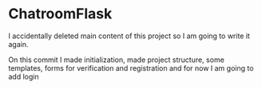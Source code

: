 # ChatroomFlask

I accidentally deleted main content of this project so I am going to write it again.

On this commit I made initialization, made project structure, some templates, forms for verification and registration and for now I am going to add login